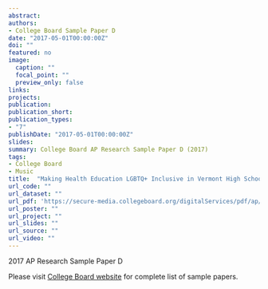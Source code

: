 ```yaml
---
abstract: 
authors:
- College Board Sample Paper D
date: "2017-05-01T00:00:00Z"
doi: ""
featured: no
image:
  caption: ""
  focal_point: ""
  preview_only: false
links:
projects:
publication: 
publication_short:
publication_types:
- "7"
publishDate: "2017-05-01T00:00:00Z"
slides: 
summary: College Board AP Research Sample Paper D (2017)
tags:
- College Board
- Music
title:  "Making Health Education LGBTQ+ Inclusive in Vermont High Schools" 
url_code: ""
url_dataset: ""
url_pdf: 'https://secure-media.collegeboard.org/digitalServices/pdf/ap/ap17-research-sample-d-high.pdf'
url_poster: ""
url_project: ""
url_slides: ""
url_source: ""
url_video: ""
---
```


2017 AP Research Sample Paper D

Please visit [College Board website](https://apcentral.collegeboard.org/courses/ap-research/exam/past-exam-questions?course=ap-research) for complete list of sample papers.
